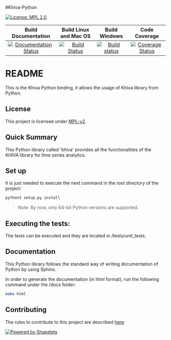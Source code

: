 #Khiva-Python

[![License: MPL 2.0](https://img.shields.io/badge/License-MPL%202.0-brightgreen.svg)](https://github.com/shapelets/khiva-python/blob/master/LICENSE.txt)  

| Build Documentation                                                                                                                                           | Build Linux and Mac OS                                                                                                                   |  Build Windows                                                                                                                                                                | Code Coverage                                                                                                                                                |
|:-------------------------------------------------------------------------------------------------------------------------------------------------------------:|:----------------------------------------------------------------------------------------------------------------------------------------:|:-----------------------------------------------------------------------------------------------------------------------------------------------------------------------------:|:------------------------------------------------------------------------------------------------------------------------------------------------------------:|
| [![Documentation Status](https://readthedocs.org/projects/khiva-python/badge/?version=master)](https://khiva-python.readthedocs.io/en/master/?badge=master)   | [![Build Status](https://travis-ci.org/shapelets/khiva-python.svg?branch=master)](https://travis-ci.org/shapelets/khiva-python/branches) | [![Build status](https://ci.appveyor.com/api/projects/status/7f4n5n0iydicfd9p/branch/master?svg=true)](https://ci.appveyor.com/project/shapelets/khiva-python/branch/master)  |[![Coverage Status](https://codecov.io/gh/shapelets/khiva-python/branch/master/graph/badge.svg)](https://codecov.io/gh/shapelets/khiva-python/branch/master)  |

# README #
This is the Khiva Python binding, it allows the usage of Khiva library from Python.

## License
This project is licensed under [MPL-v2](https://www.mozilla.org/en-US/MPL/2.0/). 

## Quick Summary
This Python library called 'khiva' provides all the functionalities of the KHIVA library for time series analytics.

## Set up
It is just needed to execute the next command in the root directory of the project:
```bash
python3 setup.py install
```
> Note: By now, only 64-bit Python versions are supported. 

## Executing the tests:
The tests can be executed and they are located in <project-root-dir>/tests/unit_tests.
 
## Documentation
This Python library follows the standard way of writing documentation of Python by using Sphinx.

In order to generate the documentation (in html format), run the following command under the <project-root-dir>/docs folder:
```bash
make html
```

## Contributing
The rules to contribute to this project are described [here](CONTRIBUTING.md)

[![Powered by Shapelets](https://img.shields.io/badge/powered%20by-Shapelets-orange.svg?style=flat&colorA=E1523D&colorB=007D8A)](https://shapelets.io)
